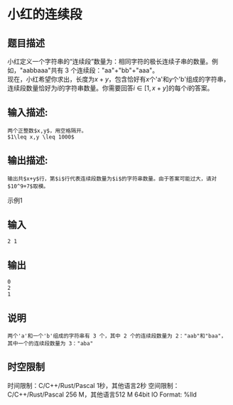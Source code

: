 # 小红的连续段

## 题目描述

小红定义一个字符串的“连续段”数量为：相同字符的极长连续子串的数量。例如，"aabbaaa"共有 3 个连续段："aa"+"bb"+"aaa"。  
现在，小红希望你求出，长度为$x+y$，包含恰好有$x$个'a'和$y$个'b'组成的字符串，连续段数量恰好为$i$的字符串数量。你需要回答$i∈[1,x+y]$的每个$i$的答案。

## 输入描述:
    
    
    两个正整数$x,y$，用空格隔开。  
    $1\leq x,y \leq 1000$

## 输出描述:
    
    
    输出共$x+y$行，第$i$行代表连续段数量为$i$的字符串数量。由于答案可能过大，请对$10^9+7$取模。

示例1 

## 输入
    
    
    2 1

## 输出
    
    
    0
    2
    1

## 说明
    
    
    两个'a'和一个'b'组成的字符串有 3 个，其中 2 个的连续段数量为 2："aab"和"baa"，其中一个的连续段数量为 3："aba"


## 时空限制

时间限制：C/C++/Rust/Pascal 1秒，其他语言2秒
空间限制：C/C++/Rust/Pascal 256 M，其他语言512 M
64bit IO Format: %lld